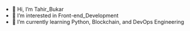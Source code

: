 - 👋 Hi, I’m Tahir_Bukar
- 👀 I’m interested in Front-end_Development
- 🌱 I’m currently learning Python, Blockchain, and DevOps Engineering

<!---
Tahir070/Tahir070 is a ✨ special ✨ repository because its `README.md` (this file) appears on your GitHub profile.
You can click the Preview link to take a look at your changes.
--->
